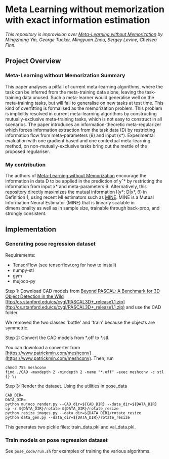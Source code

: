 # Meta Learning without memorization with exact information estimation
*This repository is improvision over [Meta-Learning without Memorization](https://openreview.net/pdf?id=BklEFpEYwS) by Mingzhang Yin, George Tucker, Mingyuan Zhou, Sergey Levine, Chelsea Finn.*

## Project Overview
### Meta-Learning without Memorization Summary
This paper analyses a pitfall of current meta-learning algorithms, where the task can be inferred from the meta-training data alone, leaving the task-training data unused. Such a meta-learner would generalise well on the meta-training tasks, but will fail to generalise on new tasks at test time. This kind of overfitting is formalised as the memorization problem. This problem is implicitly resolved in current meta-learning algorithms by constructing mutually-exclusive meta-training tasks, which is not easy to construct in all scenarios. The paper introduces an information-theoretic meta-regularizer which forces information extraction from the task data (D) by restricting information flow from meta-parameters (&theta;) and input (x*). Experimental evaluation with one gradient based and one contextual meta-learning method, on non-mutually-exclusive tasks bring out the mettle of the proposed regulariser. 

### My contribution
The authors of [Meta-Learning without Memorization](https://openreview.net/pdf?id=BklEFpEYwS) encourage the information in data D to be applied in the prediction of yˆ*
 by restricting the information from input x* and meta-parameters &theta;. Alternatively, this repository directly maximizes the mutual information I(y*; D|x*, θ) in Definition 1, using recent MI estimators such as [MINE](https://arxiv.org/abs/1801.04062). MINE is a Mutual Information Neural Estimator (MINE) that is linearly scalable in dimensionality as well as in sample size, trainable through back-prop, and strongly consistent.

## Implementation
### Generating pose regression dataset
Requirements:
* TensorFlow (see tensorflow.org for how to install)
* numpy-stl
* gym
* mujoco-py

Step 1: Download CAD models from [Beyond PASCAL: A Benchmark for 3D Object Detection in the Wild](http://cvgl.stanford.edu/projects/pascal3d.html) [ftp://cs.stanford.edu/cs/cvgl/PASCAL3D+_release1.1.zip](ftp://cs.stanford.edu/cs/cvgl/PASCAL3D+_release1.1.zip) and use the CAD folder.

We removed the two classes 'bottle' and 'train' because the objects are symmetric.

Step 2: Convert the CAD models from \*.off to \*.stl.

You can download a converter from [https://www.patrickmin.com/meshconv](https://www.patrickmin.com/meshconv). Then, run

```
chmod 755 meshconv
find ./CAD -maxdepth 2 -mindepth 2 -name "*.off" -exec meshconv -c stl {} \;
```

Step 3: Render the dataset. Using the utilities in pose_data
```
CAD_DIR=
DATA_DIR=
python mujoco_render.py --CAD_dir=${CAD_DIR} --data_dir=${DATA_DIR}
cp -r ${DATA_DIR}/rotate ${DATA_DIR}/rotate_resize
python resize_images.py --data_dir=${DATA_DIR}/rotate_resize
python data_gen.py --data_dir=${DATA_DIR}/rotate_resize
```
This generates two pickle files: train_data.pkl and val_data.pkl.

### Train models on pose regression dataset
See `pose_code/run.sh` for examples of training the various algorithms.
